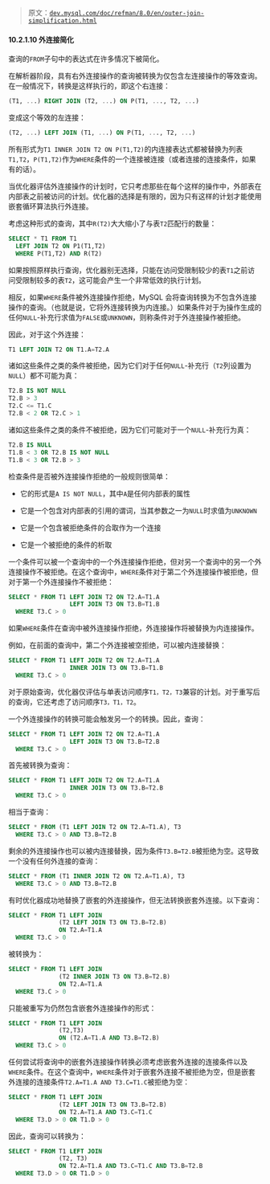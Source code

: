> 原文：[`dev.mysql.com/doc/refman/8.0/en/outer-join-simplification.html`](https://dev.mysql.com/doc/refman/8.0/en/outer-join-simplification.html)

#### 10.2.1.10 外连接简化

查询的`FROM`子句中的表达式在许多情况下被简化。

在解析器阶段，具有右外连接操作的查询被转换为仅包含左连接操作的等效查询。在一般情况下，转换是这样执行的，即这个右连接：

```sql
(T1, ...) RIGHT JOIN (T2, ...) ON P(T1, ..., T2, ...)
```

变成这个等效的左连接：

```sql
(T2, ...) LEFT JOIN (T1, ...) ON P(T1, ..., T2, ...)
```

所有形式为`T1 INNER JOIN T2 ON P(T1,T2)`的内连接表达式都被替换为列表`T1,T2`，`P(T1,T2)`作为`WHERE`条件的一个连接被连接（或者连接的连接条件，如果有的话）。

当优化器评估外连接操作的计划时，它只考虑那些在每个这样的操作中，外部表在内部表之前被访问的计划。优化器的选择是有限的，因为只有这样的计划才能使用嵌套循环算法执行外连接。

考虑这种形式的查询，其中`R(T2)`大大缩小了与表`T2`匹配行的数量：

```sql
SELECT * T1 FROM T1
  LEFT JOIN T2 ON P1(T1,T2)
  WHERE P(T1,T2) AND R(T2)
```

如果按照原样执行查询，优化器别无选择，只能在访问受限制较少的表`T1`之前访问受限制较多的表`T2`，这可能会产生一个非常低效的执行计划。

相反，如果`WHERE`条件被外连接操作拒绝，MySQL 会将查询转换为不包含外连接操作的查询。（也就是说，它将外连接转换为内连接。）如果条件对于为操作生成的任何`NULL`-补充行求值为`FALSE`或`UNKNOWN`，则称条件对于外连接操作被拒绝。

因此，对于这个外连接：

```sql
T1 LEFT JOIN T2 ON T1.A=T2.A
```

诸如这些条件之类的条件被拒绝，因为它们对于任何`NULL`-补充行（`T2`列设置为`NULL`）都不可能为真：

```sql
T2.B IS NOT NULL
T2.B > 3
T2.C <= T1.C
T2.B < 2 OR T2.C > 1
```

诸如这些条件之类的条件不被拒绝，因为它们可能对于一个`NULL`-补充行为真：

```sql
T2.B IS NULL
T1.B < 3 OR T2.B IS NOT NULL
T1.B < 3 OR T2.B > 3
```

检查条件是否被外连接操作拒绝的一般规则很简单：

+   它的形式是`A IS NOT NULL`，其中`A`是任何内部表的属性

+   它是一个包含对内部表的引用的谓词，当其参数之一为`NULL`时求值为`UNKNOWN`

+   它是一个包含被拒绝条件的合取作为一个连接

+   它是一个被拒绝的条件的析取

一个条件可以被一个查询中的一个外连接操作拒绝，但对另一个查询中的另一个外连接操作不被拒绝。在这个查询中，`WHERE`条件对于第二个外连接操作被拒绝，但对于第一个外连接操作不被拒绝：

```sql
SELECT * FROM T1 LEFT JOIN T2 ON T2.A=T1.A
                 LEFT JOIN T3 ON T3.B=T1.B
  WHERE T3.C > 0
```

如果`WHERE`条件在查询中被外连接操作拒绝，外连接操作将被替换为内连接操作。

例如，在前面的查询中，第二个外连接被空拒绝，可以被内连接替换：

```sql
SELECT * FROM T1 LEFT JOIN T2 ON T2.A=T1.A
                 INNER JOIN T3 ON T3.B=T1.B
  WHERE T3.C > 0
```

对于原始查询，优化器仅评估与单表访问顺序`T1，T2，T3`兼容的计划。对于重写后的查询，它还考虑了访问顺序`T3，T1，T2`。

一个外连接操作的转换可能会触发另一个的转换。因此，查询：

```sql
SELECT * FROM T1 LEFT JOIN T2 ON T2.A=T1.A
                 LEFT JOIN T3 ON T3.B=T2.B
  WHERE T3.C > 0
```

首先被转换为查询：

```sql
SELECT * FROM T1 LEFT JOIN T2 ON T2.A=T1.A
                 INNER JOIN T3 ON T3.B=T2.B
  WHERE T3.C > 0
```

相当于查询：

```sql
SELECT * FROM (T1 LEFT JOIN T2 ON T2.A=T1.A), T3
  WHERE T3.C > 0 AND T3.B=T2.B
```

剩余的外连接操作也可以被内连接替换，因为条件`T3.B=T2.B`被拒绝为空。这导致一个没有任何外连接的查询：

```sql
SELECT * FROM (T1 INNER JOIN T2 ON T2.A=T1.A), T3
  WHERE T3.C > 0 AND T3.B=T2.B
```

有时优化器成功地替换了嵌套的外连接操作，但无法转换嵌套外连接。以下查询：

```sql
SELECT * FROM T1 LEFT JOIN
              (T2 LEFT JOIN T3 ON T3.B=T2.B)
              ON T2.A=T1.A
  WHERE T3.C > 0
```

被转换为：

```sql
SELECT * FROM T1 LEFT JOIN
              (T2 INNER JOIN T3 ON T3.B=T2.B)
              ON T2.A=T1.A
  WHERE T3.C > 0
```

只能被重写为仍然包含嵌套外连接操作的形式：

```sql
SELECT * FROM T1 LEFT JOIN
              (T2,T3)
              ON (T2.A=T1.A AND T3.B=T2.B)
  WHERE T3.C > 0
```

任何尝试将查询中的嵌套外连接操作转换必须考虑嵌套外连接的连接条件以及`WHERE`条件。在这个查询中，`WHERE`条件对于嵌套外连接不被拒绝为空，但是嵌套外连接的连接条件`T2.A=T1.A AND T3.C=T1.C`被拒绝为空：

```sql
SELECT * FROM T1 LEFT JOIN
              (T2 LEFT JOIN T3 ON T3.B=T2.B)
              ON T2.A=T1.A AND T3.C=T1.C
  WHERE T3.D > 0 OR T1.D > 0
```

因此，查询可以转换为：

```sql
SELECT * FROM T1 LEFT JOIN
              (T2, T3)
              ON T2.A=T1.A AND T3.C=T1.C AND T3.B=T2.B
  WHERE T3.D > 0 OR T1.D > 0
```
